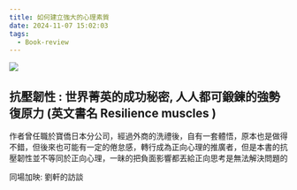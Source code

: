 ```yaml
---
title: 如何建立強大的心理素質
date: 2024-11-07 15:02:03
tags:
  - Book-review
---
```

![](https://im1.book.com.tw/image/getImage?i=https://www.books.com.tw/img/001/097/50/0010975058.jpg&v=65606d88k&w=348&h=348)

## 抗壓韌性 : 世界菁英的成功秘密, 人人都可鍛鍊的強勢復原力 (英文書名 Resilience muscles )

作者曾任職於寶僑日本分公司，經過外商的洗禮後，自有一套體悟，原本也是做得不錯，但後來也可能有一定的倦怠感，轉行成為正向心理的推廣者，但是本書的抗壓韌性並不等同於正向心理，一昧的把負面影響都丟給正向思考是無法解決問題的


同場加映: 劉軒的訪談





